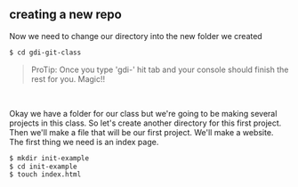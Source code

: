 ##  creating a new repo

Now we need to change our directory into the new folder we created
```bash
$ cd gdi-git-class
```
>ProTip: Once you type 'gdi-' hit tab and your console should finish the rest for you. Magic!!

<br>

Okay we have a folder for our class but we're going to be making several projects in this class. So let's create another directory for this first project. Then we'll make a file that will be our first project. We'll make a website. The first thing we need is an index page. <!-- .element: class="fragment" data-fragment-index="1" -->

```bash
$ mkdir init-example
$ cd init-example
$ touch index.html
```
<!-- .element: class="fragment" data-fragment-index="1" -->
